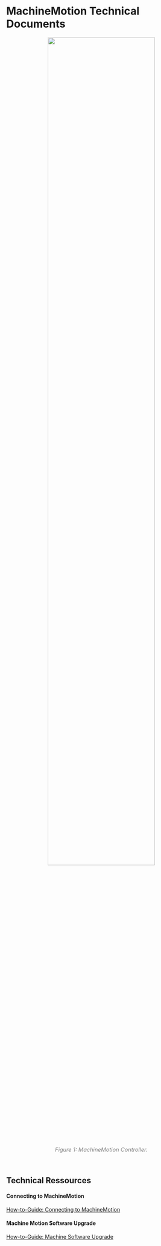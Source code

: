# MachineMotion Technical Documents

<p style="text-align:center;" ><img src="_media/CE-CL-105-0003_raw.png" width="75%" height="75%"></p>
<p style="text-align: center;"><span style="color: #808080; font-size: 11pt;"><em>Figure 1: MachineMotion Controller.</em></p>

<p>&nbsp;</p>

## Technical Ressources

#### Connecting to MachineMotion

[How-to-Guide: Connecting to MachineMotion](__documentation/How-to-Guide--Connecting_to_MachineMotion/How-to-Guide--Connecting_to_MachineMotion.md)

#### Machine Motion Software Upgrade

[How-to-Guide: Machine Software Upgrade](__documentation/How-to-Guide--MachineMotion_Software_Upgrade/How-to-Guide--MachineMotion_Software_Upgrade.md)
